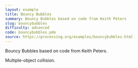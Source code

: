 ```yaml
---
layout: example
title: Bouncy Bubbles
summary: Bouncy Bubbles based on code from Keith Peters
slug: bouncybubbles
difficulty: advanced
code: bouncybubbles.pde
source: https://processing.org/examples/bouncybubbles.html
---
```


Bouncy Bubbles based on code from Keith Peters. 

 Multiple-object collision.
